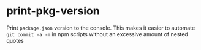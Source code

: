 # print-pkg-version
Print `package.json` version to the console. This makes it easier to automate `git commit -a -m` in npm scripts without an excessive amount of nested quotes
